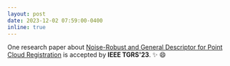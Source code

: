 ```yaml
---
layout: post
date: 2023-12-02 07:59:00-0400
inline: true
---
```



One research paper about [Noise-Robust and General Descriptor for Point Cloud Registration]() is accepted by **IEEE TGRS'23**. :sparkles: :smile:


 

